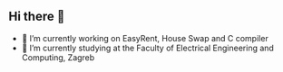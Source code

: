 ## Hi there 👋

- 🔭 I’m currently working on EasyRent, House Swap and C compiler
- 🌱 I’m currently studying at the Faculty of Electrical Engineering and Computing, Zagreb
